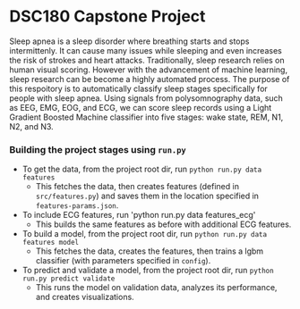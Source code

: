 # DSC180 Capstone Project

Sleep apnea is a sleep disorder where breathing starts and stops intermittenly. It can cause many issues while sleeping and even increases the risk of strokes and heart attacks. Traditionally, sleep research relies on human visual scoring. However with the advancement of machine learning, sleep research can be become a highly automated process. The purpose of this respoitory is to automatically classify sleep stages specifically for people with sleep apnea. Using signals from polysomnography data, such as EEG, EMG, EOG, and ECG, we can score sleep records using a Light Gradient Boosted Machine classifier into five stages: wake state, REM, N1, N2, and N3.

### Building the project stages using `run.py`

* To get the data, from the project root dir, run `python run.py data features`
  - This fetches the data, then creates features (defined in
    `src/features.py`) and saves them in the location specified in
    `features-params.json`.
* To include ECG features, run 'python run.py data features_ecg'
  - This builds the same features as before with additional ECG features.
* To build a model, from the project root dir, run `python run.py data
  features model`
  - This fetches the data, creates the features, then trains a lgbm classifier
    (with parameters specified in `config`).
* To predict and validate a model, from the project root dir, run `python run.py predict validate`
  - This runs the model on validation data, analyzes its performance, and creates visualizations.
